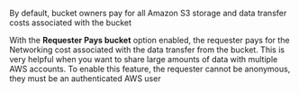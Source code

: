 
By default, bucket owners pay for all Amazon S3 storage and data transfer costs associated with the bucket

With the **Requester Pays bucket** option enabled, the requester pays for the Networking cost associated with the data transfer from the bucket. This is very helpful when you want to share large amounts of data with multiple AWS accounts. To enable this feature, the requester cannot be anonymous, they must be an authenticated AWS user
